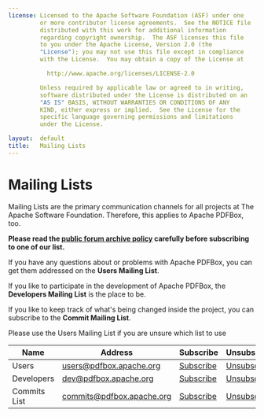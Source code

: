 ```yaml
---
license: Licensed to the Apache Software Foundation (ASF) under one
         or more contributor license agreements.  See the NOTICE file
         distributed with this work for additional information
         regarding copyright ownership.  The ASF licenses this file
         to you under the Apache License, Version 2.0 (the
         "License"); you may not use this file except in compliance
         with the License.  You may obtain a copy of the License at

           http://www.apache.org/licenses/LICENSE-2.0

         Unless required by applicable law or agreed to in writing,
         software distributed under the License is distributed on an
         "AS IS" BASIS, WITHOUT WARRANTIES OR CONDITIONS OF ANY
         KIND, either express or implied.  See the License for the
         specific language governing permissions and limitations
         under the License.

layout:  default
title:   Mailing Lists
---
```


# Mailing Lists

Mailing Lists are the primary communication channels for all projects at
The Apache Software Foundation. Therefore, this applies to Apache PDFBox, too.

**Please read the [public forum archive policy](https://www.apache.org/foundation/public-archives.html) carefully before subscribing to one of our list.**

If you have any questions about or problems with Apache PDFBox, you can get them addressed
on the **Users Mailing List**.

If you like to participate in the development of Apache PDFBox,
the **Developers Mailing List** is the place to be.

If you like to keep track of what's being changed inside the project, you can subscribe 
to the **Commit Mailing List**.

<p class="alert alert-info">Please use the Users Mailing List if you are unsure which list to use</p>

| Name | Address | Subscribe | Unsubscribe | Help | Archive | MarkMail |
| --- | --- | --- | ---| ---| --- | --- |
| Users | users@pdfbox.apache.org | [Subscribe](mailto:users-subscribe@pdfbox.apache.org) | [Unsubscribe](mailto:users-unsubscribe@pdfbox.apache.org) | [Help](mailto:users-help@pdfbox.apache.org) | [Archive](https://lists.apache.org/list.html?users@pdfbox.apache.org) | [MarkMail](http://pdfbox-users.markmail.org/) |
| Developers | dev@pdfbox.apache.org | [Subscribe](mailto:dev-subscribe@pdfbox.apache.org) | [Unsubscribe](mailto:dev-unsubscribe@pdfbox.apache.org) | [Help](mailto:dev-help@pdfbox.apache.org) | [Archive](https://lists.apache.org/list.html?dev@pdfbox.apache.org) | [MarkMail](http://pdfbox-dev.markmail.org/) |
| Commits List | commits@pdfbox.apache.org | [Subscribe](mailto:commits-subscribe@pdfbox.apache.org) | [Unsubscribe](mailto:commits-unsubscribe@pdfbox.apache.org) | [Help](mailto:commits-help@pdfbox.apache.org) | [Archive](https://lists.apache.org/list.html?commits@pdfbox.apache.org) | [MarkMail](http://pdfbox-commits.markmail.org/) |
